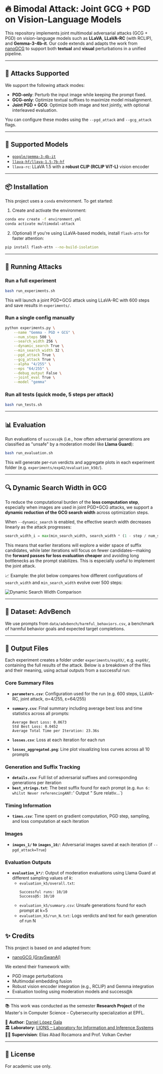 # 🔥 Bimodal Attack: Joint GCG + PGD on Vision-Language Models

This repository implements joint multimodal adversarial attacks (GCG + PGD) on vision-language models such as **LLaVA**, **LLaVA-RC** (with RCLIP), and **Gemma-3-4b-it**. Our code extends and adapts the work from [nanoGCG](https://github.com/GraySwanAI/nanoGCG) to support both **textual** and **visual** perturbations in a unified pipeline.

---

## 🚀 Attacks Supported

We support the following attack modes:

- **PGD-only**: Perturb the input image while keeping the prompt fixed.
- **GCG-only**: Optimize textual suffixes to maximize model misalignment.
- **Joint PGD + GCG**: Optimize both image and text jointly, with optional interleaved evaluation.

You can configure these modes using the `--pgd_attack` and `--gcg_attack` flags.

---

## 🧠 Supported Models

- [`google/gemma-3-4b-it`](https://huggingface.co/google/gemma-3-4b-it)
- [`llava-hf/llava-1.5-7b-hf`](https://huggingface.co/llava-hf/llava-1.5-7b-hf)
- `llava-rc`: LLaVA 1.5 with a **robust CLIP (RCLIP ViT-L)** vision encoder

---

## 📦 Installation

This project uses a `conda` environment. To get started:

1. Create and activate the environment:
```bash
conda env create -f environment.yml
conda activate multimodal-attack
```

2. (Optional) If you're using LLaVA-based models, install `flash-attn` for faster attention:
```bash
pip install flash-attn --no-build-isolation
```

---

## 🧪 Running Attacks

### Run a full experiment
```bash
bash run_experiments.sh
```

This will launch a joint PGD+GCG attack using LLaVA-RC with 600 steps and save results in `experiments/`.

### Run a single config manually
```bash
python experiments.py \
    --name "Gemma - PGD + GCG" \
    --num_steps 500 \
    --search_width 256 \
    --dynamic_search True \
    --min_search_width 32 \
    --pgd_attack True \
    --gcg_attack True \
    --alpha "4/255" \
    --eps "64/255" \
    --debug_output False \
    --joint_eval True \
    --model "gemma"
```

### Run all tests (quick mode, 5 steps per attack)
```bash
bash run_tests.sh
```

---

## 📊 Evaluation

Run evaluations of `success@k` (i.e., how often adversarial generations are classified as "unsafe" by a moderation model like **Llama Guard**):

```bash
bash run_evaluation.sh
```

This will generate per-run verdicts and aggregate plots in each experiment folder (e.g. `experiments/exp42/evaluation_k50/`).

---

## 🔍 Dynamic Search Width in GCG

To reduce the computational burden of the **loss computation step**, especially when images are used in joint PGD+GCG attacks, we support a **dynamic reduction of the GCG search width** across optimization steps.

When `--dynamic_search` is enabled, the effective search width decreases linearly as the attack progresses:

```python
search_width_i = max(min_search_width, search_width * (1 - step / num_steps))
```

This means that earlier iterations will explore a wider space of suffix candidates, while later iterations will focus on fewer candidates—making the **forward passes for loss evaluation cheaper** and avoiding long bottlenecks as the prompt stabilizes. This is especially useful to implement the joint attack.

📈 Example: the plot below compares how different configurations of `search_width` and `min_search_width` evolve over 500 steps:

![Dynamic Search Width Comparison](utils/search_width_comparison.png)


---

## 🧪 Dataset: AdvBench

We use prompts from `data/advbench/harmful_behaviors.csv`, a benchmark of harmful behavior goals and expected target completions.

---

## 📁 Output Files

Each experiment creates a folder under `experiments/expXX/`, e.g. `exp69/`, containing the full results of the attack. Below is a breakdown of the files and their meaning, using actual outputs from a successful run:

### Core Summary Files
- **`parameters.csv`**: Configuration used for the run (e.g. 600 steps, LLaVA-RC, joint attack, α=4/255, ε=64/255)
- **`summary.csv`**: Final summary including average best loss and time statistics across all prompts:
  ```
  Average Best Loss: 0.0673
  Std Best Loss: 0.0452
  Average Total Time per Iteration: 23.36s
  ```

- **`losses.csv`**: Loss at each iteration for each run
- **`losses_aggregated.png`**: Line plot visualizing loss curves across all 10 prompts

### Generation and Suffix Tracking
- **`details.csv`**: Full list of adversarial suffixes and corresponding generations per iteration
- **`best_strings.txt`**: The best suffix found for each prompt (e.g. `Run 6: whilst Never referencingANT:`' Output " Sure relativ...`)

### Timing Information
- **`times.csv`**: Time spent on gradient computation, PGD step, sampling, and loss computation at each iteration

### Images
- **`images_1/` to `images_10/`**: Adversarial images saved at each iteration (if `--pgd_attack=True`)

### Evaluation Outputs
- **`evaluation_k*/`**: Output of moderation evaluations using Llama Guard at different sampling values of *k*:
  - `evaluation_k5/overall.txt`: 
    ```
    Successful runs: 10/10
    Success@5: 10/10
    ```
  - `evaluation_k5/summary.csv`: Unsafe generations found for each prompt at k=5
  - `evaluation_k5/run_N.txt`: Logs verdicts and text for each generation of run N

## ✨ Credits

This project is based on and adapted from:
- [nanoGCG (GraySwanAI)](https://github.com/GraySwanAI/nanoGCG)

We extend their framework with:
- PGD image perturbations
- Multimodal embedding fusion
- Robust vision encoder integration (e.g., RCLIP) and Gemma integration
- Evaluation tooling using moderation models and success@k

---

📚 This work was conducted as the semester **Research Project** of the Master's in Computer Science – Cybersecurity specialization at EPFL.

👤 **Author**: [Daniel López Gala](https://www.linkedin.com/in/daniel-lopezgala/)  
🏛️ **Laboratory**: [LIONS – Laboratory for Information and Inference Systems](https://www.epfl.ch/labs/lions/)  
👨‍🏫 **Supervision**: Elías Abad Rocamora and Prof. Volkan Cevher

---

## 📄 License

For academic use only.

